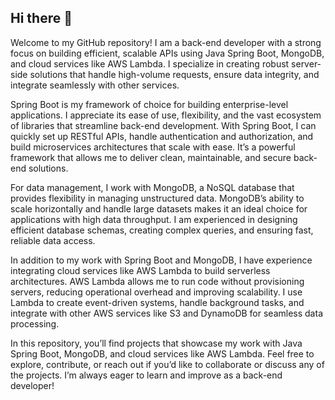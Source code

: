 ## Hi there 👋

Welcome to my GitHub repository! I am a back-end developer with a strong focus on building efficient, scalable APIs using Java Spring Boot, MongoDB, and cloud services like AWS Lambda. I specialize in creating robust server-side solutions that handle high-volume requests, ensure data integrity, and integrate seamlessly with other services.

Spring Boot is my framework of choice for building enterprise-level applications. I appreciate its ease of use, flexibility, and the vast ecosystem of libraries that streamline back-end development. With Spring Boot, I can quickly set up RESTful APIs, handle authentication and authorization, and build microservices architectures that scale with ease. It’s a powerful framework that allows me to deliver clean, maintainable, and secure back-end solutions.

For data management, I work with MongoDB, a NoSQL database that provides flexibility in managing unstructured data. MongoDB’s ability to scale horizontally and handle large datasets makes it an ideal choice for applications with high data throughput. I am experienced in designing efficient database schemas, creating complex queries, and ensuring fast, reliable data access.

In addition to my work with Spring Boot and MongoDB, I have experience integrating cloud services like AWS Lambda to build serverless architectures. AWS Lambda allows me to run code without provisioning servers, reducing operational overhead and improving scalability. I use Lambda to create event-driven systems, handle background tasks, and integrate with other AWS services like S3 and DynamoDB for seamless data processing.

In this repository, you’ll find projects that showcase my work with Java Spring Boot, MongoDB, and cloud services like AWS Lambda. Feel free to explore, contribute, or reach out if you’d like to collaborate or discuss any of the projects. I’m always eager to learn and improve as a back-end developer!
